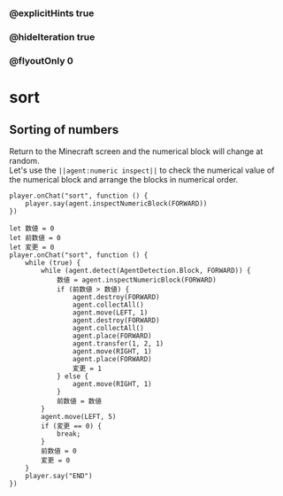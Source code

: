 ### @explicitHints true
### @hideIteration true 
### @flyoutOnly 0

# sort
## Sorting of numbers
Return to the Minecraft screen and the numerical block will change at random.<br>
Let's use the ``||agent:numeric inspect||`` to check the numerical value of the numerical block and arrange the blocks in numerical order.<br>



```template
player.onChat("sort", function () {
    player.say(agent.inspectNumericBlock(FORWARD))
})
```

```ghost
let 数値 = 0
let 前数値 = 0
let 変更 = 0
player.onChat("sort", function () {
    while (true) {
        while (agent.detect(AgentDetection.Block, FORWARD)) {
            数値 = agent.inspectNumericBlock(FORWARD)
            if (前数値 > 数値) {
                agent.destroy(FORWARD)
                agent.collectAll()
                agent.move(LEFT, 1)
                agent.destroy(FORWARD)
                agent.collectAll()
                agent.place(FORWARD)
                agent.transfer(1, 2, 1)
                agent.move(RIGHT, 1)
                agent.place(FORWARD)
                変更 = 1
            } else {
                agent.move(RIGHT, 1)
            }
            前数値 = 数値
        }
        agent.move(LEFT, 5)
        if (変更 == 0) {
            break;
        }
        前数値 = 0
        変更 = 0
    }
    player.say("END")
})

```